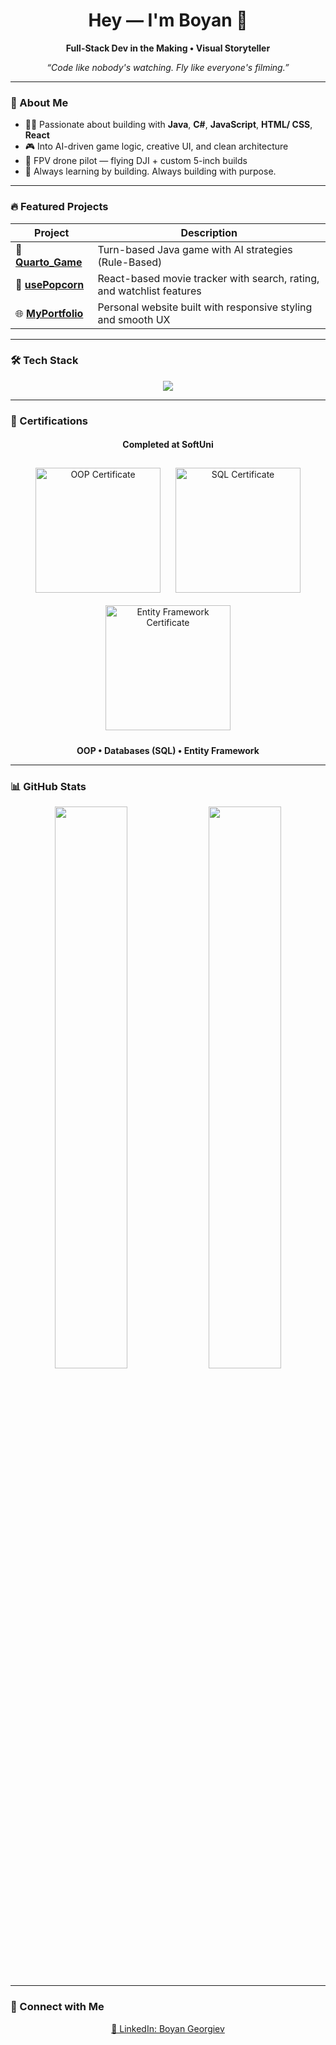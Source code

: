 <h1 align="center">Hey — I'm Boyan 👋</h1>
<p align="center">
  <strong>Full-Stack Dev in the Making • Visual Storyteller</strong>
</p>

<p align="center">
  <i>“Code like nobody's watching. Fly like everyone's filming.”</i>
</p>

---

### 🧠 About Me

- 👨‍💻 Passionate about building with  **Java**, **C#**, **JavaScript**, **HTML/ CSS**, **React**
- 🎮 Into AI-driven game logic, creative UI, and clean architecture
- 🚁 FPV drone pilot — flying DJI + custom 5-inch builds
- 🧠 Always learning by building. Always building with purpose.

---

### 🔥 Featured Projects

| Project | Description |
|--------|-------------|
| 🎲 [**Quarto_Game**](https://github.com/boyangeorgiev25/Quarto_Game) | Turn-based Java game with AI strategies (Rule-Based) |
| 🍿 [**usePopcorn**](https://github.com/boyangeorgiev25/use-popcorn) | React-based movie tracker with search, rating, and watchlist features
| 🌐 [**MyPortfolio**](https://github.com/boyangeorgiev25/MyPortfolio) | Personal website built with responsive styling and smooth UX |

---

### 🛠 Tech Stack

<p align="center">
  <img src="https://skillicons.dev/icons?i=java,cs,html,css,js,react,git,github,vscode" />
</p>

---

### 📜 Certifications

<h4 align="center">Completed at SoftUni</h4>

<div align="center">
  <img src="https://github.com/user-attachments/assets/fc53bdb4-9a21-433b-837c-e04d6712f05f" alt="OOP Certificate" width="200px" style="margin: 10px;"/>
  <img src="https://github.com/user-attachments/assets/cef57067-caf0-4444-b1f6-4d8dc259f186" alt="SQL Certificate" width="200px" style="margin: 10px;"/>
  <img src="https://github.com/user-attachments/assets/7d16f817-2b5f-4e89-9b2b-688986e35cec" alt="Entity Framework Certificate" width="200px" style="margin: 10px;"/>
</div>

<p align="center"><strong>OOP • Databases (SQL) • Entity Framework</strong></p>

---

### 📊 GitHub Stats

<p align="center">
  <img src="https://github-readme-stats.vercel.app/api?username=boyangeorgiev25&show_icons=true&theme=tokyonight&hide_border=true" width="48%" />
  <img src="https://github-readme-stats.vercel.app/api/top-langs/?username=boyangeorgiev25&layout=compact&theme=tokyonight&hide_border=true" width="48%" />
</p>

---

### 🔗 Connect with Me

<p align="center">
  <a href="https://www.linkedin.com/in/boyan-georgiev-08853329b" target="_blank">💼 LinkedIn: Boyan Georgiev</a>
</p>
